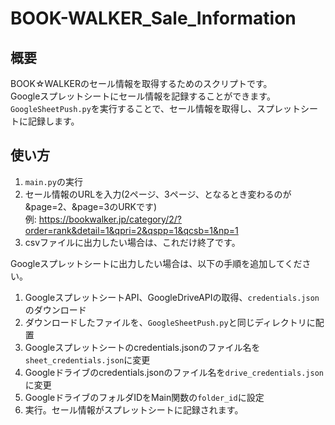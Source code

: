 # BOOK-WALKER_Sale_Information

## 概要

BOOK☆WALKERのセール情報を取得するためのスクリプトです。  
Googleスプレットシートにセール情報を記録することができます。  
`GoogleSheetPush.py`を実行することで、セール情報を取得し、スプレットシートに記録します。

## 使い方

1. `main.py`の実行
1. セール情報のURLを入力(2ページ、3ページ、となるとき変わるのが&page=2、&page=3のURKです)  
    例: https://bookwalker.jp/category/2/?order=rank&detail=1&qpri=2&qspp=1&qcsb=1&np=1
1. csvファイルに出力したい場合は、これだけ終了です。

Googleスプレットシートに出力したい場合は、以下の手順を追加してください。

1. GoogleスプレットシートAPI、GoogleDriveAPIの取得、`credentials.json`のダウンロード
1. ダウンロードしたファイルを、`GoogleSheetPush.py`と同じディレクトリに配置
1. Googleスプレットシートのcredentials.jsonのファイル名を`sheet_credentials.json`に変更
1. Googleドライブのcredentials.jsonのファイル名を`drive_credentials.json`に変更
1. GoogleドライブのフォルダIDをMain関数の`folder_id`に設定
1. 実行。セール情報がスプレットシートに記録されます。

